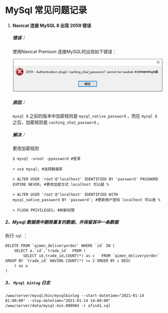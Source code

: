 # MySql 常见问题记录

1. #### Navicat 连接 MySQL 8 出现 2059 错误

   ##### 错误：

   使用Navicat Premium 连接MySQL时出现如下错误：

   ![2059](../..//images/20190408093327.png)

   ##### 原因：

   `mysql 8` 之前的版本中加密规则是 `mysql_native_password` ，而在 `mysql 8` 之后，加密规则是 `caching_sha2_password` 。

   ##### 解决：

   更改加密规则

   ```mysql
   $ mysql -uroot -ppassword #登录
   
   > use mysql; #选择数据库
   
   > ALTER USER 'root'@'localhost' IDENTIFIED BY 'password' PASSWORD EXPIRE NEVER; #更改加密方式 localhost 可以是 %
   
   > ALTER USER 'root'@'localhost' IDENTIFIED WITH mysql_native_password BY 'password'; #更新用户密码 localhost 可以是 %
   
   > FLUSH PRIVILEGES; #刷新权限
   ```

   

##### 2、Mysql 数据表中删除重复的数据，并保留其中一条数据

执行 `sql` ：

```mysql
DELETE FROM `qimen_deliveryorder` WHERE `id` IN (
	SELECT a.`id`,`trade_id`  FROM (
    	SELECT id,trade_id,COUNT(*) as c   FROM `qimen_deliveryorder` GROUP BY `trade_id` HAVING COUNT(*) >= 2 ORDER BY c DESC
    ) as a 
)
```

##### 3、 `Mysql binlog` 日志

```shell
/www/server/mysql/bin/mysqlbinlog --start-datetime="2021-01-14 01:00:00" --stop-datetime="2021-01-14 14:00:00" /www/server/data/mysql-bin.000084 -r afind1.sql
```

